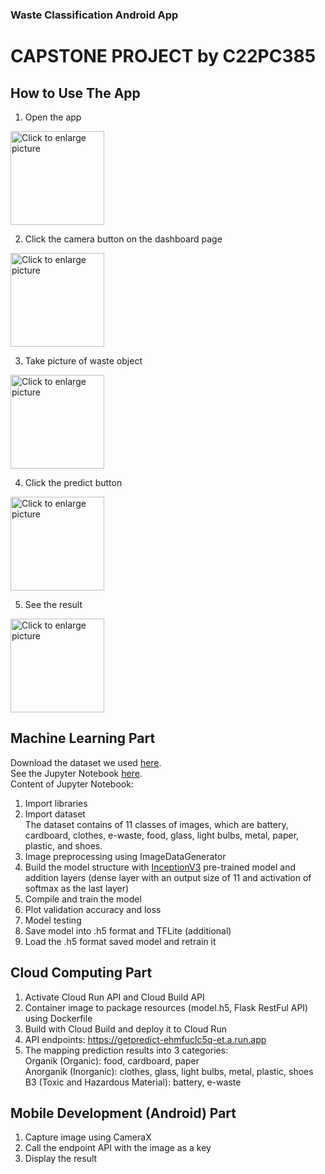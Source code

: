 <h3>Waste Classification Android App</h3>
<h1>CAPSTONE PROJECT by C22PC385</h1>

<h2>How to Use The App</h2>

1. Open the app

<img src="https://drive.google.com/uc?export=view&id=1egO0nmA7xrUVpXeFJEMsOg_J5fIzWLS5" style="width: 150px; max-width: 100%; height: auto" title="Click to enlarge picture" />

2. Click the camera button on the dashboard page

<img src="https://drive.google.com/uc?export=view&id=1KQgAMKSDw-apGpcTuSx0aJSklTp0Dk67" style="width: 150px; max-width: 100%; height: auto" title="Click to enlarge picture" />

3. Take picture of waste object

<img src="https://drive.google.com/uc?export=view&id=17mm-7mOf_fZc9JyFqRVZNvl6OYFiNfIT" style="width: 150px; max-width: 100%; height: auto" title="Click to enlarge picture" />

4. Click the predict button

<img src="https://drive.google.com/uc?export=view&id=1NDJ-PzV27ln5chl7iJbfH_DQmJYtMLyR" style="width: 150px; max-width: 100%; height: auto" title="Click to enlarge picture" />

5. See the result

<img src="https://drive.google.com/uc?export=view&id=1FK7pWTvR3gs1qqe5h77iHni9yFXS6G70" style="width: 150px; max-width: 100%; height: auto" title="Click to enlarge picture" />

<h2>Machine Learning Part</h2>
Download the dataset we used <a href="https://drive.google.com/file/d/1-3kxVWliKlJ5P_sovcmV5BjhCl5Eczr5/view?usp=sharing" target="_blank">here</a>. <br>
See the Jupyter Notebook <a href="https://github.com/aldirhmadi/capstone_project-WasteClassificationApps/blob/main/Machine%20Learning/waston_inceptionv3.ipynb" target="_blank">here</a>. <br>
Content of Jupyter Notebook:

1. Import libraries
2. Import dataset <br>
The dataset contains of 11 classes of images, which are battery, cardboard, clothes, e-waste, food, glass, light bulbs, metal, paper, plastic, and shoes.
4. Image preprocessing using ImageDataGenerator
5. Build the model structure with [InceptionV3](https://www.tensorflow.org/api_docs/python/tf/keras/applications/inception_v3/InceptionV3) pre-trained model and addition layers (dense layer with an output size of 11 and activation of softmax as the last layer)
6. Compile and train the model
7. Plot validation accuracy and loss
8. Model testing
9. Save model into .h5 format and TFLite (additional)
10. Load the .h5 format saved model and retrain it

<h2>Cloud Computing Part</h2>

1. Activate Cloud Run API and Cloud Build API
2. Container image to package resources (model.h5, Flask RestFul API)  using Dockerfile
3. Build with Cloud Build and deploy it to Cloud Run
4. API endpoints: https://getpredict-ehmfuclc5q-et.a.run.app
5. The mapping prediction results into 3 categories: <br>
Organik (Organic): food, cardboard, paper <br> 
Anorganik (Inorganic): clothes, glass, light bulbs, metal, plastic, shoes <br>
B3 (Toxic and Hazardous Material): battery, e-waste <br>


<h2>Mobile Development (Android) Part</h2>

1. Capture image using CameraX
2. Call the endpoint API with the image as a key
3. Display the result
